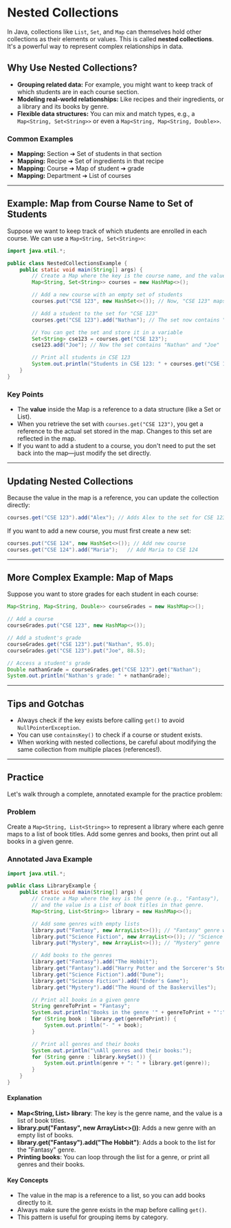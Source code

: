 # Nested Collections

In Java, collections like `List`, `Set`, and `Map` can themselves hold other collections as their elements or values. This is called **nested collections**. It's a powerful way to represent complex relationships in data.

## Why Use Nested Collections?

- **Grouping related data:** For example, you might want to keep track of which students are in each course section.
- **Modeling real-world relationships:** Like recipes and their ingredients, or a library and its books by genre.
- **Flexible data structures:** You can mix and match types, e.g., a `Map<String, Set<String>>` or even a `Map<String, Map<String, Double>>`.

### Common Examples
- **Mapping:** Section ➔ Set of students in that section
- **Mapping:** Recipe ➔ Set of ingredients in that recipe
- **Mapping:** Course ➔ Map of student ➔ grade
- **Mapping:** Department ➔ List of courses

---

## Example: Map from Course Name to Set of Students

Suppose we want to keep track of which students are enrolled in each course. We can use a `Map<String, Set<String>>`:

```java
import java.util.*;

public class NestedCollectionsExample {
    public static void main(String[] args) {
        // Create a Map where the key is the course name, and the value is a Set of student names
        Map<String, Set<String>> courses = new HashMap<>();

        // Add a new course with an empty set of students
        courses.put("CSE 123", new HashSet<>()); // Now, "CSE 123" maps to an empty set

        // Add a student to the set for "CSE 123"
        courses.get("CSE 123").add("Nathan"); // The set now contains "Nathan"

        // You can get the set and store it in a variable
        Set<String> cse123 = courses.get("CSE 123");
        cse123.add("Joe"); // Now the set contains "Nathan" and "Joe"

        // Print all students in CSE 123
        System.out.println("Students in CSE 123: " + courses.get("CSE 123"));
    }
}
```

### Key Points
- The **value** inside the Map is a reference to a data structure (like a Set or List).
- When you retrieve the set with `courses.get("CSE 123")`, you get a reference to the actual set stored in the map. Changes to this set are reflected in the map.
- If you want to add a student to a course, you don't need to put the set back into the map—just modify the set directly.

---

## Updating Nested Collections

Because the value in the map is a reference, you can update the collection directly:

```java
courses.get("CSE 123").add("Alex"); // Adds Alex to the set for CSE 123
```

If you want to add a new course, you must first create a new set:

```java
courses.put("CSE 124", new HashSet<>()); // Add new course
courses.get("CSE 124").add("Maria");   // Add Maria to CSE 124
```

---

## More Complex Example: Map of Maps

Suppose you want to store grades for each student in each course:

```java
Map<String, Map<String, Double>> courseGrades = new HashMap<>();

// Add a course
courseGrades.put("CSE 123", new HashMap<>());

// Add a student's grade
courseGrades.get("CSE 123").put("Nathan", 95.0);
courseGrades.get("CSE 123").put("Joe", 88.5);

// Access a student's grade
Double nathanGrade = courseGrades.get("CSE 123").get("Nathan");
System.out.println("Nathan's grade: " + nathanGrade);
```

---

## Tips and Gotchas
- Always check if the key exists before calling `get()` to avoid `NullPointerException`.
- You can use `containsKey()` to check if a course or student exists.
- When working with nested collections, be careful about modifying the same collection from multiple places (references!).

---

## Practice

Let's walk through a complete, annotated example for the practice problem:

### Problem
Create a `Map<String, List<String>>` to represent a library where each genre maps to a list of book titles. Add some genres and books, then print out all books in a given genre.

### Annotated Java Example

```java
import java.util.*;

public class LibraryExample {
    public static void main(String[] args) {
        // Create a Map where the key is the genre (e.g., "Fantasy"),
        // and the value is a List of book titles in that genre.
        Map<String, List<String>> library = new HashMap<>();

        // Add some genres with empty lists
        library.put("Fantasy", new ArrayList<>()); // "Fantasy" genre with no books yet
        library.put("Science Fiction", new ArrayList<>()); // "Science Fiction" genre
        library.put("Mystery", new ArrayList<>()); // "Mystery" genre

        // Add books to the genres
        library.get("Fantasy").add("The Hobbit");
        library.get("Fantasy").add("Harry Potter and the Sorcerer's Stone");
        library.get("Science Fiction").add("Dune");
        library.get("Science Fiction").add("Ender's Game");
        library.get("Mystery").add("The Hound of the Baskervilles");

        // Print all books in a given genre
        String genreToPrint = "Fantasy";
        System.out.println("Books in the genre '" + genreToPrint + "':");
        for (String book : library.get(genreToPrint)) {
            System.out.println("- " + book);
        }

        // Print all genres and their books
        System.out.println("\nAll genres and their books:");
        for (String genre : library.keySet()) {
            System.out.println(genre + ": " + library.get(genre));
        }
    }
}
```

#### Explanation
- **Map<String, List<String>> library**: The key is the genre name, and the value is a list of book titles.
- **library.put("Fantasy", new ArrayList<>())**: Adds a new genre with an empty list of books.
- **library.get("Fantasy").add("The Hobbit")**: Adds a book to the list for the "Fantasy" genre.
- **Printing books**: You can loop through the list for a genre, or print all genres and their books.

#### Key Concepts
- The value in the map is a reference to a list, so you can add books directly to it.
- Always make sure the genre exists in the map before calling `get()`.
- This pattern is useful for grouping items by category.